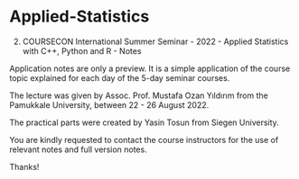 # Applied-Statistics
2. COURSECON International Summer Seminar - 2022 - Applied Statistics with C++, Python and R - Notes

Application notes are only a preview. It is a simple application of the course topic explained for each day of the 5-day seminar courses.

The lecture was given by Assoc. Prof. Mustafa Ozan Yıldırım from the Pamukkale University, between 22 - 26 August 2022.

The practical parts were created by Yasin Tosun from Siegen University.

You are kindly requested to contact the course instructors for the use of relevant notes and full version notes.

Thanks!
